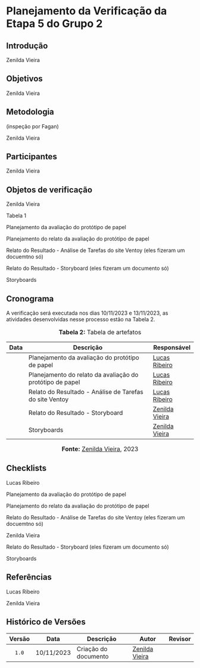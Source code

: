 # Planejamento da Verificação da Etapa 5 do Grupo 2

## Introdução

Zenilda Vieira

## Objetivos

Zenilda Vieira

## Metodologia

(inspeção por Fagan)

Zenilda Vieira

## Participantes

Zenilda Vieira

## Objetos de verificação

Zenilda Vieira

Tabela 1

Planejamento da avaliação do protótipo de papel

Planejamento do relato da avaliação do protótipo de papel

Relato do Resultado - Análise de Tarefas do site Ventoy (eles fizeram um docuemtno só)

Relato do Resultado - Storyboard (eles fizeram um documento só)

Storyboards

## Cronograma

A verificação será executada nos dias 10/11/2023 e 13/11/2023, as atividades desenvolvidas nesse processo estão na Tabela 2.

<div align="center">
<font size="3"><p style="text-align: center"><b>Tabela 2:</b> Tabela de artefatos </p></font>


<table>

<thead>
    <tr>
        <th>Data</th>
        <th>Descrição</th>
        <th>Responsável</th>
    </tr>
</thead>
<tbody>
    <tr>
        <td>   </td>
        <td>  Planejamento da avaliação do protótipo de papel </td>
        <td> <a href="https://github.com/lucassouzs">Lucas Ribeiro</a> </td>
    </tr>
    <tr>
        <td>   </td>
        <td>  Planejamento do relato da avaliação do protótipo de papel </td>
        <td> <a href="https://github.com/lucassouzs">Lucas Ribeiro</a> </td>
    </tr>
    <tr>
        <td>   </td>
        <td>  Relato do Resultado - Análise de Tarefas do site Ventoy </td>
        <td> <a href="https://github.com/lucassouzs">Lucas Ribeiro</a></a> </td>
    </tr>
    <tr>
        <td>   </td>
        <td>  Relato do Resultado - Storyboard </td>
        <td> <a href="https://github.com/zenildavieira">Zenilda Vieira</a></a> </td>
    </tr>
    <tr>
        <td>   </td>
        <td>  Storyboards </td>
        <td> <a href="https://github.com/zenildavieira">Zenilda Vieira</a></a> </td>
    </tr>
    
</tbody>
</table>


<font size="3"><p style="text-align: center"><b>Fonte:</b> <a href="https://github.com/zenildavieira">Zenilda Vieira</a>, 2023</p></font>
</div>

## Checklists

Lucas Ribeiro

Planejamento da avaliação do protótipo de papel

Planejamento do relato da avaliação do protótipo de papel

Relato do Resultado - Análise de Tarefas do site Ventoy (eles fizeram um docuemtno só)



Zenilda Vieira

Relato do Resultado - Storyboard (eles fizeram um documento só)

Storyboards

## Referências

Lucas Ribeiro

Zenilda Vieira

## Histórico de Versões

| Versão | Data   | Descrição     | Autor     |  Revisor        |
| :----: | ------ | ------------- | --------- | :-------------: |
| `1.0`  | 10/11/2023 | Criação do documento  | [Zenilda Vieira](https://github.com/zenildavieira) |  |
